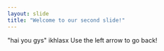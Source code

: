 ```yaml
---
layout: slide
title: "Welcome to our second slide!"
---
```

"hai you gys" ikhlasx
Use the left arrow to go back!
